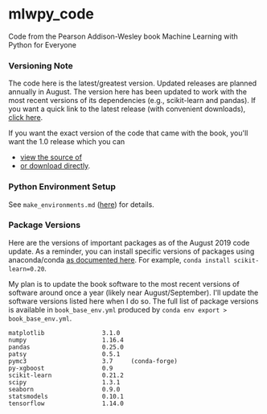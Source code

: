 # mlwpy_code
Code from the Pearson Addison-Wesley book Machine Learning with Python for Everyone

### Versioning Note
The code here is the latest/greatest version.  Updated releases are planned annually in August.  The version here has been updated to work with the most recent versions of its dependencies (e.g., scikit-learn and pandas). If you want a quick link to the latest release (with convenient downloads), [click here](https://github.com/mfenner1/mlwpy_code/releases/latest).

If you want the exact version of the code that came with the book, you'll want the 1.0 release which you can
  * [view the source of](https://github.com/mfenner1/mlwpy_code/tree/v1.0)
  * [or download directly](https://github.com/mfenner1/mlwpy_code/releases/tag/v1.0).  


### Python Environment Setup
See `make_environments.md` ([here](https://github.com/mfenner1/mlwpy_code/blob/master/make_environments.md)) for details.

### Package Versions
Here are the versions of important packages as of the August 2019 code update.  As a reminder, you can install specific versions of packages using anaconda/conda [as documented here](https://docs.conda.io/projects/conda/en/latest/user-guide/tasks/manage-pkgs.html#installing-packages).  For example, `conda install scikit-learn=0.20`.  

My plan is to update the book software to the most recent versions of software around once a year (likely near August/September).  I'll update the software versions listed here when I do so.  The full list of package versions is available in `book_base_env.yml` produced by `conda env export > book_base_env.yml`.

```  
matplotlib                3.1.0  
numpy                     1.16.4
pandas                    0.25.0
patsy                     0.5.1
pymc3                     3.7     (conda-forge)  
py-xgboost                0.9  
scikit-learn              0.21.2  
scipy                     1.3.1
seaborn                   0.9.0
statsmodels               0.10.1  
tensorflow                1.14.0
```
